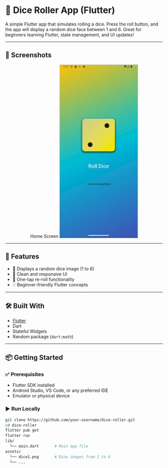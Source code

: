 # 🎲 Dice Roller App (Flutter)

A simple Flutter app that simulates rolling a dice. Press the roll button, and the app will display a random dice face between 1 and 6. Great for beginners learning Flutter, state management, and UI updates!

---

## 📱 Screenshots

<p align="center">
  Home Screen
  <img src="assets/images/ss.png" width="250">
</p>


---

## 🚀 Features

- 🎲 Displays a random dice image (1 to 6)
- 📱 Clean and responsive UI
- 🔁 One-tap re-roll functionality
- 💡 Beginner-friendly Flutter concepts

---

## 🛠️ Built With

- [Flutter](https://flutter.dev/)
- Dart
- Stateful Widgets
- Random package (`dart:math`)

---

## 📦 Getting Started

### ✅ Prerequisites
- Flutter SDK installed
- Android Studio, VS Code, or any preferred IDE
- Emulator or physical device

### ▶️ Run Locally


```bash
git clone https://github.com/your-username/dice-roller.git
cd dice-roller
flutter pub get
flutter run
lib/
  └── main.dart       # Main app file
assets/
  └── dice1.png       # Dice images from 1 to 6
  └── ...
